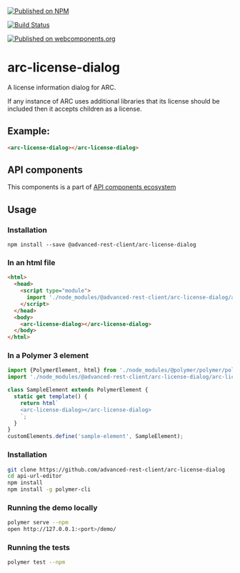 [![Published on NPM](https://img.shields.io/npm/v/@advanced-rest-client/arc-license-dialog.svg)](https://www.npmjs.com/package/@advanced-rest-client/arc-license-dialog)

[![Build Status](https://travis-ci.org/advanced-rest-client/arc-license-dialog.svg?branch=stage)](https://travis-ci.org/advanced-rest-client/arc-license-dialog)

[![Published on webcomponents.org](https://img.shields.io/badge/webcomponents.org-published-blue.svg)](https://www.webcomponents.org/element/advanced-rest-client/arc-license-dialog)


# arc-license-dialog

A license information dialog for ARC.

If any instance of ARC uses additional libraries that its license should be included then it accepts children as a license.

## Example:

```html
<arc-license-dialog></arc-license-dialog>
```

## API components

This components is a part of [API components ecosystem](https://elements.advancedrestclient.com/)

## Usage

### Installation
```
npm install --save @advanced-rest-client/arc-license-dialog
```

### In an html file

```html
<html>
  <head>
    <script type="module">
      import './node_modules/@advanced-rest-client/arc-license-dialog/arc-license-dialog.js';
    </script>
  </head>
  <body>
    <arc-license-dialog></arc-license-dialog>
  </body>
</html>
```

### In a Polymer 3 element

```js
import {PolymerElement, html} from './node_modules/@polymer/polymer/polymer-element.js';
import './node_modules/@advanced-rest-client/arc-license-dialog/arc-license-dialog.js';

class SampleElement extends PolymerElement {
  static get template() {
    return html`
    <arc-license-dialog></arc-license-dialog>
    `;
  }
}
customElements.define('sample-element', SampleElement);
```

### Installation

```sh
git clone https://github.com/advanced-rest-client/arc-license-dialog
cd api-url-editor
npm install
npm install -g polymer-cli
```

### Running the demo locally

```sh
polymer serve --npm
open http://127.0.0.1:<port>/demo/
```

### Running the tests
```sh
polymer test --npm
```

